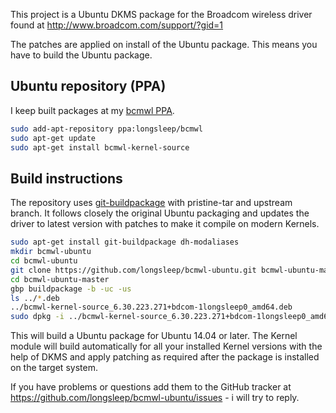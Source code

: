 This project is a Ubuntu DKMS package for the Broadcom wireless
driver found at http://www.broadcom.com/support/?gid=1

The patches are applied on install of the Ubuntu package. This means you
have to build the Ubuntu package.

## Ubuntu repository (PPA)

I keep built packages at my [bcmwl PPA](https://launchpad.net/~longsleep/+archive/ubuntu/bcmwl).

```bash
sudo add-apt-repository ppa:longsleep/bcmwl
sudo apt-get update
sudo apt-get install bcmwl-kernel-source
```

## Build instructions

The repository uses [git-buildpackage](http://honk.sigxcpu.org/projects/git-buildpackage/manual-html/gbp.html)
with pristine-tar and upstream branch. It follows closely the original
Ubuntu packaging and updates the driver to latest version with patches to make
it compile on modern Kernels.

```bash
sudo apt-get install git-buildpackage dh-modaliases
mkdir bcmwl-ubuntu
cd bcmwl-ubuntu
git clone https://github.com/longsleep/bcmwl-ubuntu.git bcmwl-ubuntu-master
cd bcmwl-ubuntu-master
gbp buildpackage -b -uc -us
ls ../*.deb
../bcmwl-kernel-source_6.30.223.271+bdcom-1longsleep0_amd64.deb
sudo dpkg -i ../bcmwl-kernel-source_6.30.223.271+bdcom-1longsleep0_amd64.deb
```

This will build a Ubuntu package for Ubuntu 14.04 or later. The Kernel module
will build automatically for all your installed Kernel versions with the
help of DKMS and apply patching as required after the package is installed
on the target system.

If you have problems or questions add them to the GitHub tracker
at https://github.com/longsleep/bcmwl-ubuntu/issues - i will try to reply.
